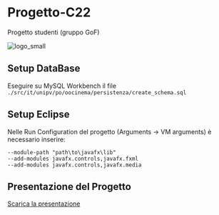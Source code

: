 # Progetto-C22
Progetto studenti (gruppo GoF)

![logo_small](https://user-images.githubusercontent.com/97592246/155824498-0deea996-3510-463d-917f-9dc0049a640e.png)

## Setup DataBase
Eseguire su MySQL Workbench il file ```./src/it/unipv/po/oocinema/persistenza/create_schema.sql```

## Setup Eclipse
Nelle Run Configuration del progetto (Arguments -> VM arguments) è necessario inserire:
```
--module-path "path\to\javafx\lib" 
--add-modules javafx.controls,javafx.fxml
--add-modules javafx.controls,javafx.media
```
## Presentazione del Progetto
[Scarica la presentazione](https://github.com/IngSW-unipv/Progetto-C22/files/8883441/presentazioneOOCINEMA.pdf)
